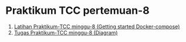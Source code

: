<h1> Praktikum TCC pertemuan-8 </h1>

1. [Latihan Praktikum-TCC minggu-8 (Getting started Docker-compose)](/minggu-08/latihan-tcc.md)
2. [Tugas Praktikum-TCC minggu-8 (Diagram)]()  

